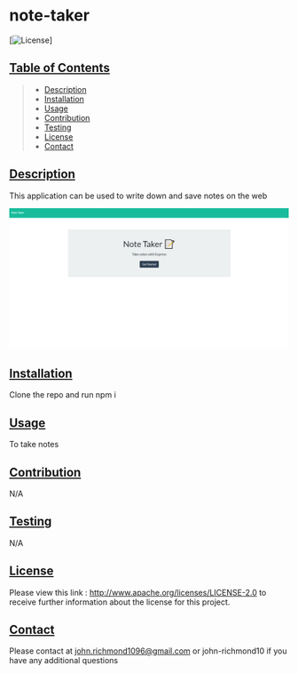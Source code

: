 # note-taker

[![License](https://img.shields.io/badge/License-Apache_2.0-blue.svg)]

## [Table of Contents](#ToC)

> - [Description](#description)
> - [Installation](#installation)
> - [Usage](#usage)
> - [Contribution](#contribution)
> - [Testing](#testing)
> - [License](#license)
> - [Contact](#contact)

## [Description](#description)

This application can be used to write down and save notes on the web

![Image showing app](/public/assets/images/screenshot.PNG)

## [Installation](#installation)

Clone the repo and run npm i

## [Usage](#usage)

To take notes

## [Contribution](#contribution)

N/A

## [Testing](#testing)

N/A

## [License](#license)

Please view this link : http://www.apache.org/licenses/LICENSE-2.0 to receive further information about the license for this project.

## [Contact](#contact)

Please contact at john.richmond1096@gmail.com or john-richmond10 if you have any additional questions
